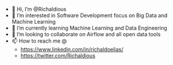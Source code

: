 - 👋 Hi, I’m @Richaldious
- 👀 I’m interested in Software Development focus on Big Data and Machine Learning
- 🌱 I’m currently learning Machine Learning and Data Engineering
- 💞️ I’m looking to collaborate on Airflow and all open data tools   
- 📫 How to reach me @
  - https://www.linkedin.com/in/richaldoelias/
  - https://twitter.com/Richaldious

<!---
Richaldious/Richaldious is a ✨ special ✨ repository because its `README.md` (this file) appears on your GitHub profile.
You can click the Preview link to take a look at your changes.
--->
